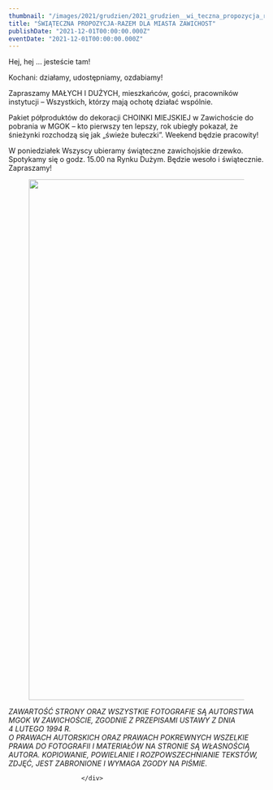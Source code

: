 ```yaml
---
thumbnail: "/images/2021/grudzien/2021_grudzien__wi_teczna_propozycja_razem_dla_miasta_zawichost_2021_12__wi_teczna_propozycja_razem_dla_miasta_zawichost_pl1-724x1024.jpg"
title: "ŚWIĄTECZNA PROPOZYCJA-RAZEM DLA MIASTA ZAWICHOST"
publishDate: "2021-12-01T00:00:00.000Z"
eventDate: "2021-12-01T00:00:00.000Z"
---
```


<div class="entry-content">
							
							
<p>Hej, hej … jesteście tam!</p>



<p>Kochani: działamy, udostępniamy, ozdabiamy!<a></a></p>



<p>Zapraszamy MAŁYCH I DUŻYCH, mieszkańców, gości, pracowników instytucji – Wszystkich, którzy mają ochotę działać wspólnie.</p>



<p>Pakiet półproduktów do dekoracji CHOINKI MIEJSKIEJ w Zawichoście do pobrania w MGOK – kto pierwszy ten lepszy, rok ubiegły pokazał, że śnieżynki rozchodzą się jak „świeże bułeczki”. Weekend będzie pracowity!</p>



<p>W poniedziałek Wszyscy ubieramy świąteczne zawichojskie drzewko. Spotykamy się o godz. 15.00 na Rynku Dużym. Będzie wesoło i świątecznie. Zapraszamy!</p>



<figure class="wp-block-image size-large"><a href="http://mgok-zawichost.pl/wp-content/uploads/2021/12/pl1.jpg"><img fetchpriority="high" decoding="async" width="724" height="1024" src="/images/2021/grudzien/2021_grudzien__wi_teczna_propozycja_razem_dla_miasta_zawichost_2021_12__wi_teczna_propozycja_razem_dla_miasta_zawichost_pl1-724x1024.jpg" alt="" class="wp-image-8307" srcset="/images/2021/grudzien/2021_grudzien__wi_teczna_propozycja_razem_dla_miasta_zawichost_2021_12__wi_teczna_propozycja_razem_dla_miasta_zawichost_pl1-724x1024.jpg 724w, /images/2021/grudzien/pl1-212x300.jpg 212w, /images/2021/grudzien/pl1-768x1086.jpg 768w, /images/2021/grudzien/pl1.jpg 800w" sizes="(max-width: 724px) 100vw, 724px"></a></figure>



<p></p>



<p><em>ZAWARTOŚĆ STRONY ORAZ WSZYSTKIE FOTOGRAFIE SĄ AUTORSTWA MGOK W ZAWICHOŚCIE, ZGODNIE Z PRZEPISAMI USTAWY Z DNIA&nbsp;</em><br><em>4 LUTEGO 1994 R.<br>O PRAWACH AUTORSKICH ORAZ PRAWACH POKREWNYCH WSZELKIE PRAWA DO FOTOGRAFII I MATERIAŁÓW NA STRONIE SĄ WŁASNOŚCIĄ AUTORA. KOPIOWANIE, POWIELANIE I ROZPOWSZECHNIANIE TEKSTÓW, ZDJĘĆ, JEST ZABRONIONE I WYMAGA ZGODY NA PIŚMIE</em>.</p>
						
						</div>
